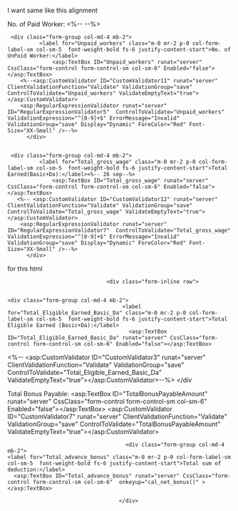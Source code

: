 I want same like this alignment 

 <div class="form-inline row"> 
    <div class="form-group col-md-4 mb-2">
              <label for="No_Worker_Paid" class="m-0 mr-2 p-0 col-form-label-sm col-sm-5  font-weight-bold fs-6 justify-content-start">No. of Paid Worker:</label>
                  <asp:TextBox ID="No_Worker_Paid" runat="server" CssClass="form-control form-control-sm col-sm-6" Enabled="false"></asp:TextBox>
        <%--<asp:CustomValidator ID="CustomValidator6" runat="server" ClientValidationFunction="Validate" ValidationGroup="save" ControlToValidate="No_Worker_Paid" ValidateEmptyText="true"></asp:CustomValidator>
        <asp:RegularExpressionValidator runat="server" ID="RegularExpressionValidator4"  ControlToValidate="No_Worker_Paid"  ValidationExpression="^[0-9]+$" ErrorMessage="Invalid" ValidationGroup="save" Display="Dynamic" ForeColor="Red" Font-Size="XX-Small" />--%>
          </div>  


     <div class="form-group col-md-4 mb-2">
              <label for="Unpaid_workers" class="m-0 mr-2 p-0 col-form-label-sm col-sm-5  font-weight-bold fs-6 justify-content-start">No. of UnPaid Worker:</label>
                  <asp:TextBox ID="Unpaid_workers" runat="server" CssClass="form-control form-control-sm col-sm-6" Enabled="false"></asp:TextBox>
        <%--<asp:CustomValidator ID="CustomValidator11" runat="server" ClientValidationFunction="Validate" ValidationGroup="save" ControlToValidate="Unpaid_workers" ValidateEmptyText="true"></asp:CustomValidator>
        <asp:RegularExpressionValidator runat="server" ID="RegularExpressionValidator5"  ControlToValidate="Unpaid_workers"  ValidationExpression="^[0-9]+$" ErrorMessage="Invalid" ValidationGroup="save" Display="Dynamic" ForeColor="Red" Font-Size="XX-Small" />--%>
          </div> 
     

     <div class="form-group col-md-4 mb-2">
              <label for="Total_gross_wage" class="m-0 mr-2 p-0 col-form-label-sm col-sm-5  font-weight-bold fs-6 justify-content-start">Total Earned(Basic+Da):</label><%-- 26 sep--%>
                  <asp:TextBox ID="Total_gross_wage" runat="server" CssClass="form-control form-control-sm col-sm-6" Enabled="false"></asp:TextBox>
       <%-- <asp:CustomValidator ID="CustomValidator12" runat="server" ClientValidationFunction="Validate" ValidationGroup="save" ControlToValidate="Total_gross_wage" ValidateEmptyText="true"></asp:CustomValidator>
        <asp:RegularExpressionValidator runat="server" ID="RegularExpressionValidator7"  ControlToValidate="Total_gross_wage"  ValidationExpression="^[0-9]+$" ErrorMessage="Invalid" ValidationGroup="save" Display="Dynamic" ForeColor="Red" Font-Size="XX-Small" />--%>
          </div>
  
 </div>

for this html 

                                   <div class="form-inline row">

                                                                              <div class="form-group col-md-4 mb-2">
                                        <label for="Total_Eligible_Earned_Basic_Da" class="m-0 mr-2 p-0 col-form-label-sm col-sm-5  font-weight-bold fs-6 justify-content-start">Total Eligible Earned (Basic+Da):</label>
                                          <asp:TextBox ID="Total_Eligible_Earned_Basic_Da" runat="server" CssClass="form-control form-control-sm col-sm-6" Enabled="false"></asp:TextBox>
<%--                                   <asp:CustomValidator ID="CustomValidator3" runat="server" ClientValidationFunction="Validate" ValidationGroup="save" ControlToValidate="Total_Eligible_Earned_Basic_Da" ValidateEmptyText="true"></asp:CustomValidator>--%>
                                    </div
                                                                                      <div class="form-group col-md-4 mb-2">
     <label for="TotalLeavePayabledays" class="m-0 mr-2 p-0 col-form-label-sm col-sm-5  font-weight-bold fs-6 justify-content-start">Total Bonus Payable:</label>
       <asp:TextBox ID="TotalBonusPayableAmount" runat="server" CssClass="form-control form-control-sm col-sm-6" Enabled="false"></asp:TextBox>
<asp:CustomValidator ID="CustomValidator7" runat="server" ClientValidationFunction="Validate" ValidationGroup="save" ControlToValidate="TotalBonusPayableAmount" ValidateEmptyText="true"></asp:CustomValidator>
 </div> 

                                         <div class="form-group col-md-4 mb-2">
    <label for="Total_advance_bonus" class="m-0 mr-2 p-0 col-form-label-sm col-sm-5  font-weight-bold fs-6 justify-content-start">Total sum of deduction:</label>
      <asp:TextBox ID="Total_advance_bonus" runat="server" CssClass="form-control form-control-sm col-sm-6"  onkeyup="cal_net_bonus()" ></asp:TextBox>
</div> 

                                       </div>
